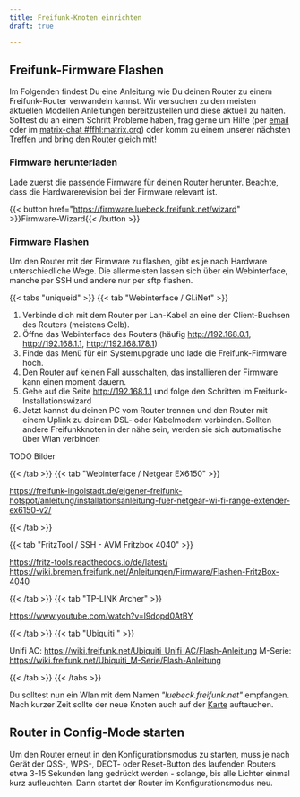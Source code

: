 ```yaml
---
title: Freifunk-Knoten einrichten
draft: true

---
```


## Freifunk-Firmware Flashen

Im Folgenden findest Du eine Anleitung wie Du deinen Router zu einem Freifunk-Router verwandeln kannst.
Wir versuchen zu den meisten aktuellen Modellen Anleitungen bereitzustellen und diese aktuell zu halten. Solltest du an einem Schritt Probleme haben, frag gerne um Hilfe (per [email](mailto:info@luebeck.freifunk.net) oder im [matrix-chat #ffhl:matrix.org](https://matrix.to/#/!abaEXDFMmCWEivMGJF:matrix.org?via=matrix.org&via=matrix.eclabs.de&via=toppoint.de)) oder komm zu einem unserer nächsten [Treffen](https://luebeck.freifunk.net/treffen.html) und bring den Router gleich mit! 

### Firmware herunterladen

Lade zuerst die passende Firmware für deinen Router herunter. Beachte, dass die Hardwarerevision bei der Firmware relevant ist.

{{< button href="https://firmware.luebeck.freifunk.net/wizard" >}}Firmware-Wizard{{< /button >}}

### Firmware Flashen

Um den Router mit der Firmware zu flashen, gibt es je nach Hardware unterschiedliche Wege.
Die allermeisten lassen sich über ein Webinterface, manche per SSH und andere nur per sftp flashen.

{{< tabs "uniqueid" >}}
{{< tab "Webinterface / Gl.iNet" >}} 

1. Verbinde dich mit dem Router per Lan-Kabel an eine der Client-Buchsen des Routers (meistens Gelb).
2. Öffne das Webinterface des Routers (häufig http://192.168.0.1, http://192.168.1.1, http://192.168.178.1)
3. Finde das Menü für ein Systemupgrade und lade die Freifunk-Firmware hoch.
4. Den Router auf keinen Fall ausschalten, das installieren der Firmware kann einen moment dauern.
5. Gehe auf die Seite http://192.168.1.1 und folge den Schritten im Freifunk-Installationswizard
7. Jetzt kannst du deinen PC vom Router trennen und den Router mit einem Uplink zu deinem DSL- oder Kabelmodem verbinden. Sollten andere Freifunkknoten in der nähe sein, werden sie sich automatische über Wlan verbinden

TODO Bilder

{{< /tab >}}
{{< tab "Webinterface / Netgear EX6150" >}} 

https://freifunk-ingolstadt.de/eigener-freifunk-hotspot/anleitung/installationsanleitung-fuer-netgear-wi-fi-range-extender-ex6150-v2/

{{< /tab >}}

{{< tab "FritzTool / SSH - AVM Fritzbox 4040" >}} 

https://fritz-tools.readthedocs.io/de/latest/
https://wiki.bremen.freifunk.net/Anleitungen/Firmware/Flashen-FritzBox-4040

{{< /tab >}}
{{< tab "TP-LINK Archer" >}} 

https://www.youtube.com/watch?v=l9dopd0AtBY

{{< /tab >}}
{{< tab "Ubiquiti " >}} 

Unifi AC: https://wiki.freifunk.net/Ubiquiti_Unifi_AC/Flash-Anleitung
M-Serie: https://wiki.freifunk.net/Ubiquiti_M-Serie/Flash-Anleitung

{{< /tab >}}
{{< /tabs >}}

Du solltest nun ein Wlan mit dem Namen _"luebeck.freifunk.net"_ empfangen. Nach kurzer Zeit sollte der neue Knoten auch auf der [Karte](https://map.luebeck.freifunk.net/) auftauchen. 



## Router in Config-Mode starten

Um den Router erneut in den Konfigurationsmodus zu starten, muss je nach Gerät der QSS-, WPS-, DECT- oder Reset-Button des laufenden Routers etwa 3-15 Sekunden lang gedrückt werden - solange, bis alle Lichter einmal kurz aufleuchten. Dann startet der Router im Konfigurationsmodus neu.
